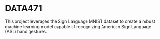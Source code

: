 # DATA471
This project leverages the Sign Language MNIST dataset to create a robust machine learning model capable of recognizing American Sign Language (ASL) hand gestures.

